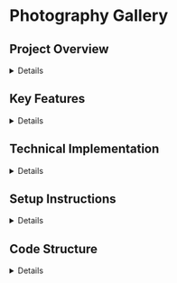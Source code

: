 # Photography Gallery
## Project Overview
<details>
  <summary>Details</summary>
This project is an interactive photography gallery web application that displays various categories of images with a flip-card effect. Users can filter images by category, toggle themes, like photos, share images, and view them in full-screen mode.
</details>

## Key Features
<details>
  <summary>Details</summary>
  
### 1. Responsive Grid Layout
- The gallery uses CSS Grid to organize images into a responsive layout that adapts to different screen sizes
- Media queries ensure proper display on smaller screens
### 2. Category Filtering
- Images are organized into categories: All Photos, Nature, Architecture, Sports, and Food
- Users can filter images by clicking on category buttons
- Active filtering is visually indicated with button highlighting
- When switching categories, cards are shuffled for visual interest
### 3. Interactive Card Effects
- Each image is presented as a flip card with front and back sides
- Front side shows the image
- Back side displays a quote related to the image and interactive buttons
- Cards flip on hover to reveal the back content
### 4. Theme Toggler
- Users can switch between two custom themes (green and red)
- Theme preference is saved in localStorage for persistence between sessions
- Each theme includes:
  - Custom color scheme
  - Custom background image
  - Coordinated button colors and hover effects
### 5. Social Interaction Features
- Like button functionality with counter
- Share button to share images via:
  - Web Share API (on supported browsers)
  - URL copying (fallback method)
- Sharing preserves the specific image being shared
### 6. Full Image View Mode
- Double-clicking on any card opens the image in a full-screen overlay
- Close button to exit the full view
- Shared links directly open the full image view
  </details>
  
## Technical Implementation
<details>
  <summary>Details</summary>
### CSS Features
- Custom CSS variables for theming
- CSS transitions and transforms for card flipping effect
- Font Awesome integration for icons
- Google Fonts integration for typography
- Flexbox and Grid layout techniques
### JavaScript Functionality
- Dynamic category filtering
- Card shuffling algorithm using Fisher-Yates shuffle
- Local storage for theme persistence
- Event listeners for user interaction
- URL parameter handling for shared content
  </details>
  
## Setup Instructions
<details>
  <summary>Details</summary>
- Clone the repository
- Open the grid.html file in a web browser
- No server or build process required - this is a static website
  </details>
  
## Code Structure
<details>
  <summary>Details</summary>
- HTML: Defines the gallery structure and card layout
- CSS: Handles styling, animations, and responsive design
- JavaScript: Manages interactivity, filtering, and social features
</details>

